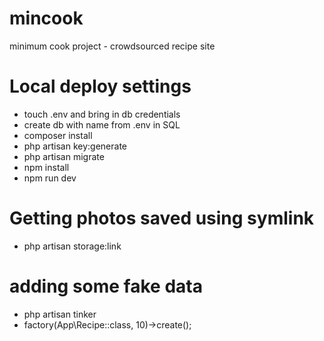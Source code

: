 # mincook
minimum cook project - crowdsourced recipe site

# Local deploy settings
- touch .env and bring in db credentials
- create db with name from .env in SQL
- composer install
- php artisan key:generate
- php artisan migrate
- npm install
- npm run dev

# Getting photos saved using symlink
- php artisan storage:link

# adding some fake data

- php artisan tinker
- factory(App\Recipe::class, 10)->create();
